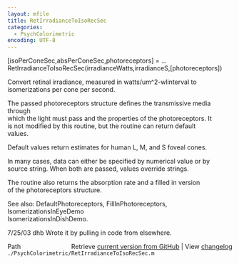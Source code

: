 ```yaml
---
layout: mfile
title: RetIrradianceToIsoRecSec
categories:
  - PsychColorimetric
encoding: UTF-8
---
```


 [isoPerConeSec,absPerConeSec,photoreceptors] = ...  
        RetIrradianceToIsoRecSec(irradianceWatts,irradianceS,[photoreceptors])  

 Convert retinal irradiance, measured in watts/um^2-wlinterval to  
 isomerizations per cone per second.  

 The passed photoreceptors structure defines the transmissive media through  
 which the light must pass and the properties of the photoreceptors.  It  
 is not modified by this routine, but the routine can return default  
 values.  

 Default values return estimates for human L, M, and S foveal cones.  

 In many cases, data can either be specified by numerical value or by  
 source string.  When both are passed, values override strings.  

 The routine also returns the absorption rate and a filled in version  
 of the photoreceptors structure.  

 See also: DefaultPhotoreceptors, FillInPhotoreceptors, IsomerizationsInEyeDemo  
   IsomerizationsInDishDemo.  

 7/25/03  dhb  Wrote it by pulling in code from elsewhere.  


<div class="code_header" style="text-align:right;">
  <span style="float:left;">Path&nbsp;&nbsp;</span> <span class="counter">Retrieve <a href=
  "https://raw.github.com/Psychtoolbox-3/Psychtoolbox-3/beta/./PsychColorimetric/RetIrradianceToIsoRecSec.m">current version from GitHub</a> | View <a href=
  "https://github.com/Psychtoolbox-3/Psychtoolbox-3/commits/beta/./PsychColorimetric/RetIrradianceToIsoRecSec.m">changelog</a></span>
</div>
<div class="code">
  <code>./PsychColorimetric/RetIrradianceToIsoRecSec.m</code>
</div>
